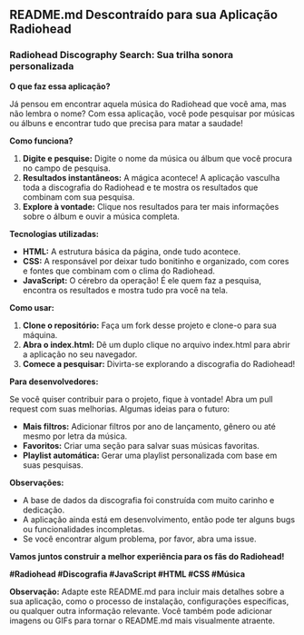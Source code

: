 ## **README.md Descontraído para sua Aplicação Radiohead**

### **Radiohead Discography Search: Sua trilha sonora personalizada**

**O que faz essa aplicação?**

Já pensou em encontrar aquela música do Radiohead que você ama, mas não lembra o nome? Com essa aplicação, você pode pesquisar por músicas ou álbuns e encontrar tudo que precisa para matar a saudade!

**Como funciona?**

1. **Digite e pesquise:** Digite o nome da música ou álbum que você procura no campo de pesquisa.
2. **Resultados instantâneos:** A mágica acontece! A aplicação vasculha toda a discografia do Radiohead e te mostra os resultados que combinam com sua pesquisa.
3. **Explore à vontade:** Clique nos resultados para ter mais informações sobre o álbum e ouvir a música completa.

**Tecnologias utilizadas:**

* **HTML:** A estrutura básica da página, onde tudo acontece.
* **CSS:** A responsável por deixar tudo bonitinho e organizado, com cores e fontes que combinam com o clima do Radiohead.
* **JavaScript:** O cérebro da operação! É ele quem faz a pesquisa, encontra os resultados e mostra tudo pra você na tela.

**Como usar:**

1. **Clone o repositório:** Faça um fork desse projeto e clone-o para sua máquina.
2. **Abra o index.html:** Dê um duplo clique no arquivo index.html para abrir a aplicação no seu navegador.
3. **Comece a pesquisar:** Divirta-se explorando a discografia do Radiohead!

**Para desenvolvedores:**

Se você quiser contribuir para o projeto, fique à vontade! Abra um pull request com suas melhorias. Algumas ideias para o futuro:

* **Mais filtros:** Adicionar filtros por ano de lançamento, gênero ou até mesmo por letra da música.
* **Favoritos:** Criar uma seção para salvar suas músicas favoritas.
* **Playlist automática:** Gerar uma playlist personalizada com base em suas pesquisas.

**Observações:**

* A base de dados da discografia foi construída com muito carinho e dedicação.
* A aplicação ainda está em desenvolvimento, então pode ter alguns bugs ou funcionalidades incompletas.
* Se você encontrar algum problema, por favor, abra uma issue.

**Vamos juntos construir a melhor experiência para os fãs do Radiohead!**

**#Radiohead #Discografia #JavaScript #HTML #CSS #Música**

**Observação:** Adapte este README.md para incluir mais detalhes sobre a sua aplicação, como o processo de instalação, configurações específicas, ou qualquer outra informação relevante. Você também pode adicionar imagens ou GIFs para tornar o README.md mais visualmente atraente.
